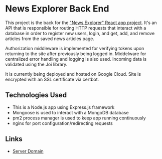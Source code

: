 # News Explorer Back End

This project is the back for the ["News Explorer" React app project](https://github.com/toriroe/newsexplorer_frontend). It's an API that is responsible for routing HTTP requests that interact with a database in order to register new users, login, and get, add, and remove articles from the saved news articles page.

Authorization middleware is implemented for verifying tokens upon returning to the site after previously being logged in. Middelware for centralized error handling and logging is also used. Incoming data is validated using the Joi library.

It is currently being deployed and hosted on Google Cloud. Site is encrypted with an SSL certificate via certbot.

## Technologies Used

- This is a Node.js app using Express.js framework
- Mongoose is used to interact with a MongoDB database
- pm2 process manager is used to keep app running continuously
- nginx for port configuration/redirecting requests

## Links

- [Server Domain](https://api.newsexplorer.mnode.net)
